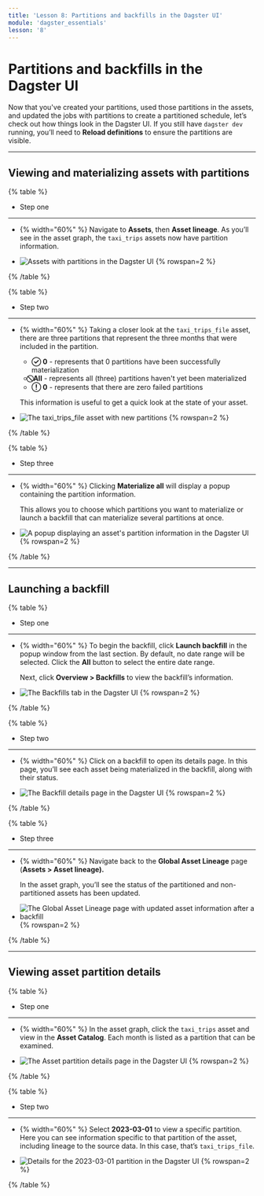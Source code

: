 ```yaml
---
title: 'Lesson 8: Partitions and backfills in the Dagster UI'
module: 'dagster_essentials'
lesson: '8'
---
```


# Partitions and backfills in the Dagster UI

Now that you've created your partitions, used those partitions in the assets, and updated the jobs with partitions to create a partitioned schedule, let’s check out how things look in the Dagster UI. If you still have `dagster dev` running, you’ll need to **Reload definitions** to ensure the partitions are visible.

---

## Viewing and materializing assets with partitions

{% table %}

- Step one

---

- {% width="60%" %}
  Navigate to **Assets**, then **Asset lineage**. As you’ll see in the asset graph, the `taxi_trips` assets now have partition information.

- ![Assets with partitions in the Dagster UI](/images/dagster-essentials/lesson-8/ui-assets-with-partitions.png) {% rowspan=2 %}

{% /table %}

{% table %}

- Step two

---

- {% width="60%" %}
  Taking a closer look at the `taxi_trips_file` asset, there are three partitions that represent the three months that were included in the partition.

  - **&#10003;&#x20DD; 0** - represents that 0 partitions have been successfully materialization
  - **&#x20E0; All** - represents all (three) partitions haven't yet been materialized
  - **!&#x20DD; 0** - represents that there are zero failed partitions

  This information is useful to get a quick look at the state of your asset.

- ![The taxi_trips_file asset with new partitions](/images/dagster-essentials/lesson-8/ui-taxi-trips-file-asset.png) {% rowspan=2 %}

{% /table %}

{% table %}

- Step three

---

- {% width="60%" %}
  Clicking **Materialize all** will display a popup containing the partition information.

  This allows you to choose which partitions you want to materialize or launch a backfill that can materialize several partitions at once.

- ![A popup displaying an asset's partition information in the Dagster UI](/images/dagster-essentials/lesson-8/ui-asset-partition-info.png) {% rowspan=2 %}

{% /table %}

---

## Launching a backfill

{% table %}

- Step one

---

- {% width="60%" %}
  To begin the backfill, click **Launch backfill** in the popup window from the last section. By default, no date range will be selected. Click the **All** button to select the entire date range.

  Next, click **Overview > Backfills** to view the backfill’s information.

- ![The Backfills tab in the Dagster UI](/images/dagster-essentials/lesson-8/ui-backfills-tab.png) {% rowspan=2 %}

{% /table %}

{% table %}

- Step two

---

- {% width="60%" %}
  Click on a backfill to open its details page. In this page, you’ll see each asset being materialized in the backfill, along with their status.

- ![The Backfill details page in the Dagster UI](/images/dagster-essentials/lesson-8/ui-backfill-details-page.png) {% rowspan=2 %}

{% /table %}

{% table %}

- Step three

---

- {% width="60%" %}
  Navigate back to the **Global Asset Lineage** page (**Assets > Asset lineage).**

  In the asset graph, you’ll see the status of the partitioned and non-partitioned assets has been updated.

- ![The Global Asset Lineage page with updated asset information after a backfill](/images/dagster-essentials/lesson-8/ui-updated-asset-graph.png) {% rowspan=2 %}

{% /table %}

---

## Viewing asset partition details

{% table %}

- Step one

---

- {% width="60%" %}
  In the asset graph, click the `taxi_trips` asset and view in the **Asset Catalog**. Each month is listed as a partition that can be examined.

- ![The Asset partition details page in the Dagster UI](/images/dagster-essentials/lesson-8/ui-asset-partition-details.png) {% rowspan=2 %}

{% /table %}

{% table %}

- Step two

---

- {% width="60%" %}
  Select **2023-03-01** to view a specific partition. Here you can see information specific to that partition of the asset, including lineage to the source data. In this case, that’s `taxi_trips_file`.

- ![Details for the 2023-03-01 partition in the Dagster UI](/images/dagster-essentials/lesson-8/ui-partition-details.png) {% rowspan=2 %}

{% /table %}
